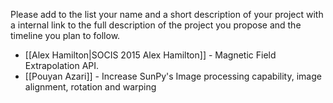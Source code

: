Please add to the list your name and a short description of your project with a internal link to the full description of the project you propose and the timeline you plan to follow.
* [[Alex Hamilton|SOCIS 2015 Alex Hamilton]] - Magnetic Field Extrapolation API.
* [[Pouyan Azari]] - Increase SunPy's Image processing capability, image alignment, rotation and warping